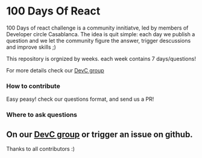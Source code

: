 # 100 Days Of React

100 Days of react challenge is a community innitiatve, led by members of Developer circle Casablanca. The idea is quit simple: each day we publish a question and we let the community figure the answer, trigger descussions and improve skills ;)

This repository is orgnized by weeks. each week contains 7 days/questions! 

For more details check our [DevC group](https://www.facebook.com/groups/DevC.Casablanca/)
### How to contribute
Easy peasy! check our questions format, and send us a PR!
### Where to ask questions
On our [DevC group](https://www.facebook.com/groups/DevC.Casablanca/) or trigger an issue on github.
---
Thanks to all contributors :)
